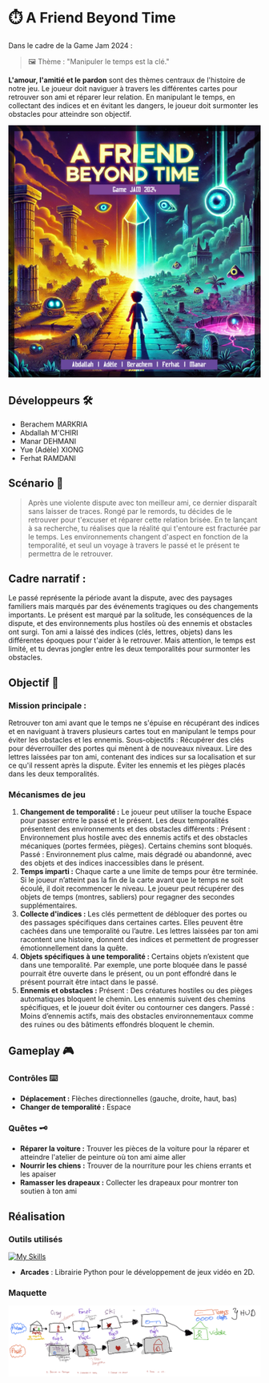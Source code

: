 # ⏱️ A Friend Beyond Time

Dans le cadre de la Game Jam 2024 :

> 🖼️ Thème : "Manipuler le temps est la clé."

**L'amour, l'amitié et le pardon** sont des thèmes centraux de l'histoire de notre jeu. Le joueur doit naviguer à travers les différentes cartes pour retrouver son ami et réparer leur relation. En manipulant le temps, en collectant des indices et en évitant les dangers, le joueur doit surmonter les obstacles pour atteindre son objectif.

![alt text](/assets/brand/affiche.png)

## Développeurs 🛠️

- Berachem MARKRIA
- Abdallah M'CHIRI
- Manar DEHMANI
- Yue (Adèle) XIONG
- Ferhat RAMDANI

## Scénario 📖

> Après une violente dispute avec ton meilleur ami, ce dernier disparaît sans laisser de traces. Rongé par le remords, tu décides de le retrouver pour t'excuser et réparer cette relation brisée. En te lançant à sa recherche, tu réalises que la réalité qui t'entoure est fracturée par le temps. Les environnements changent d'aspect en fonction de la temporalité, et seul un voyage à travers le passé et le présent te permettra de le retrouver.

## Cadre narratif :

Le passé représente la période avant la dispute, avec des paysages familiers mais marqués par des événements tragiques ou des changements importants.
Le présent est marqué par la solitude, les conséquences de la dispute, et des environnements plus hostiles où des ennemis et obstacles ont surgi.
Ton ami a laissé des indices (clés, lettres, objets) dans les différentes époques pour t'aider à le retrouver. Mais attention, le temps est limité, et tu devras jongler entre les deux temporalités pour surmonter les obstacles.

## Objectif 🎯

### Mission principale :

Retrouver ton ami avant que le temps ne s'épuise en récupérant des indices et en naviguant à travers plusieurs cartes tout en manipulant le temps pour éviter les obstacles et les ennemis.
Sous-objectifs :
Récupérer des clés pour déverrouiller des portes qui mènent à de nouveaux niveaux.
Lire des lettres laissées par ton ami, contenant des indices sur sa localisation et sur ce qu'il ressent après la dispute.
Éviter les ennemis et les pièges placés dans les deux temporalités.

### Mécanismes de jeu

1. **Changement de temporalité :**
   Le joueur peut utiliser la touche Espace pour passer entre le passé et le présent. Les deux temporalités présentent des environnements et des obstacles différents :
   Présent : Environnement plus hostile avec des ennemis actifs et des obstacles mécaniques (portes fermées, pièges). Certains chemins sont bloqués.
   Passé : Environnement plus calme, mais dégradé ou abandonné, avec des objets et des indices inaccessibles dans le présent.
2. **Temps imparti :**
   Chaque carte a une limite de temps pour être terminée. Si le joueur n’atteint pas la fin de la carte avant que le temps ne soit écoulé, il doit recommencer le niveau.
   Le joueur peut récupérer des objets de temps (montres, sabliers) pour regagner des secondes supplémentaires.
3. **Collecte d'indices :**
   Les clés permettent de débloquer des portes ou des passages spécifiques dans certaines cartes. Elles peuvent être cachées dans une temporalité ou l’autre.
   Les lettres laissées par ton ami racontent une histoire, donnent des indices et permettent de progresser émotionnellement dans la quête.
4. **Objets spécifiques à une temporalité :**
   Certains objets n’existent que dans une temporalité. Par exemple, une porte bloquée dans le passé pourrait être ouverte dans le présent, ou un pont effondré dans le présent pourrait être intact dans le passé.
5. **Ennemis et obstacles :**
   Présent : Des créatures hostiles ou des pièges automatiques bloquent le chemin. Les ennemis suivent des chemins spécifiques, et le joueur doit éviter ou contourner ces dangers.
   Passé : Moins d’ennemis actifs, mais des obstacles environnementaux comme des ruines ou des bâtiments effondrés bloquent le chemin.

## Gameplay 🎮

### Contrôles ⌨️

- **Déplacement :** Flèches directionnelles (gauche, droite, haut, bas)
- **Changer de temporalité :** Espace

### Quêtes 🗝

- **Réparer la voiture :** Trouver les pièces de la voiture pour la réparer et atteindre l'atelier de peinture où ton ami aime aller
- **Nourrir les chiens :** Trouver de la nourriture pour les chiens errants et les apaiser
- **Ramasser les drapeaux :** Collecter les drapeaux pour montrer ton soutien à ton ami

## Réalisation

### Outils utilisés

[![My Skills](https://skillicons.dev/icons?i=python,figma)](https://skillicons.dev)

- **Arcades** : Librairie Python pour le développement de jeux vidéo en 2D.

### Maquette

![alt text](/assets/brand/maquette.png)
